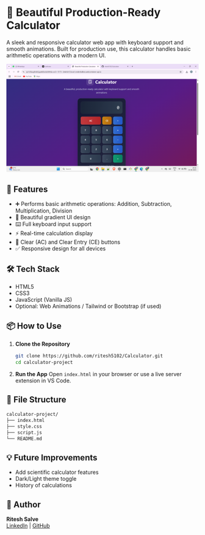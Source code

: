 
# 🧮 Beautiful Production-Ready Calculator

A sleek and responsive calculator web app with keyboard support and smooth animations. Built for production use, this calculator handles basic arithmetic operations with a modern UI.

![Calculator Screenshot](https://github.com/ritesh5102/Calculator/blob/main/Screenshot%20(346).png)

## 🚀 Features

- ➕ Performs basic arithmetic operations: Addition, Subtraction, Multiplication, Division
- 🎨 Beautiful gradient UI design
- ⌨️ Full keyboard input support
- ⚡ Real-time calculation display
- 🧹 Clear (AC) and Clear Entry (CE) buttons
- ✅ Responsive design for all devices

## 🛠️ Tech Stack

- HTML5
- CSS3
- JavaScript (Vanilla JS)
- Optional: Web Animations / Tailwind or Bootstrap (if used)

## 📦 How to Use

1. **Clone the Repository**
   ```bash
   git clone https://github.com/ritesh5102/Calculator.git
   cd calculator-project
   ```

2. **Run the App**
   Open `index.html` in your browser or use a live server extension in VS Code.


## 📁 File Structure

```
calculator-project/
├── index.html
├── style.css
├── script.js
└── README.md
```

## 💡 Future Improvements

- Add scientific calculator features
- Dark/Light theme toggle
- History of calculations

## 👤 Author

**Ritesh Salve**  
[LinkedIn](https://www.linkedin.com/in/ritesh-salve-98298b269/) | [GitHub](https://github.com/ritesh5102)
